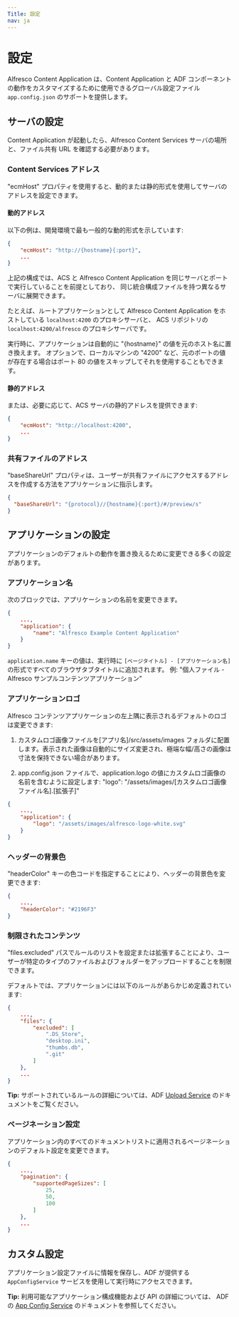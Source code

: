 ```yaml
---
Title: 設定
nav: ja
---
```


# 設定

Alfresco Content Application は、Content Application と ADF コンポーネントの動作をカスタマイズするために使用できるグローバル設定ファイル `app.config.json` のサポートを提供します。

## サーバの設定

Content Application が起動したら、Alfresco Content Services サーバの場所と、ファイル共有 URL を確認する必要があります。

### Content Services アドレス

"ecmHost" プロパティを使用すると、動的または静的形式を使用してサーバのアドレスを設定できます。

#### 動的アドレス

以下の例は、開発環境で最も一般的な動的形式を示しています:

```json
{
    "ecmHost": "http://{hostname}{:port}",
    ...
}
```

上記の構成では、ACS と Alfresco Content Application を同じサーバとポートで実行していることを前提としており、
同じ統合構成ファイルを持つ異なるサーバに展開できます。

たとえば、ルートアプリケーションとして Alfresco Content Application をホストしている `localhost:4200` のプロキシサーバと、
ACS リポジトリの `localhost:4200/alfresco` のプロキシサーバです。

実行時に、アプリケーションは自動的に "{hostname}" の値を元のホスト名に置き換えます。
オプションで、ローカルマシンの "4200" など、元のポートの値が存在する場合はポート 80 の値をスキップしてそれを使用することもできます。

#### 静的アドレス

または、必要に応じて、ACS サーバの静的アドレスを提供できます:

```json
{
    "ecmHost": "http://localhost:4200",
    ...
}
```

### 共有ファイルのアドレス

"baseShareUrl" プロパティは、ユーザーが共有ファイルにアクセスするアドレスを作成する方法をアプリケーションに指示します。

```json
{
  "baseShareUrl": "{protocol}//{hostname}{:port}/#/preview/s"
}
```

## アプリケーションの設定

アプリケーションのデフォルトの動作を置き換えるために変更できる多くの設定があります。

### アプリケーション名

次のブロックでは、アプリケーションの名前を変更できます。

```json
{
    ...,
    "application": {
        "name": "Alfresco Example Content Application"
    }
}
```

`application.name` キーの値は、実行時に `[ページタイトル] - [アプリケーション名]` の形式ですべてのブラウザタブタイトルに追加されます。
例: "個人ファイル - Alfresco サンプルコンテンツアプリケーション"

### アプリケーションロゴ

Alfresco コンテンツアプリケーションの左上隅に表示されるデフォルトのロゴは変更できます:

1. カスタムロゴ画像ファイルを[アプリ名]/src/assets/images フォルダに配置します。表示された画像は自動的にサイズ変更され、極端な幅/高さの画像は寸法を保持できない場合があります。

2. app.config.json ファイルで、application.logo の値にカスタムロゴ画像の名前を含むように設定します: "logo": "/assets/images/[カスタムロゴ画像ファイル名].[拡張子]"

```json
{
    ...,
    "application": {
        "logo": "/assets/images/alfresco-logo-white.svg"
    }
}
```

### ヘッダーの背景色

"headerColor" キーの色コードを指定することにより、ヘッダーの背景色を変更できます:

```json
{
    ...,
    "headerColor": "#2196F3"
}
```

### 制限されたコンテンツ

"files.excluded" パスでルールのリストを設定または拡張することにより、ユーザーが特定のタイプのファイルおよびフォルダーをアップロードすることを制限できます。

デフォルトでは、アプリケーションには以下のルールがあらかじめ定義されています:

```json
{
    ...,
    "files": {
        "excluded": [
            ".DS_Store",
            "desktop.ini",
            "thumbs.db",
            ".git"
        ]
    },
    ...
}
```

**Tip:** サポートされているルールの詳細については、ADF [Upload Service](https://www.alfresco.com/abn/adf/docs/core/services/upload.service/) のドキュメントをご覧ください。

### ページネーション設定

アプリケーション内のすべてのドキュメントリストに適用されるページネーションのデフォルト設定を変更できます。

```json
{
    ...,
    "pagination": {
        "supportedPageSizes": [
            25,
            50,
            100
        ]
    },
    ...
}
```

## カスタム設定

アプリケーション設定ファイルに情報を保存し、ADF が提供する `AppConfigService` サービスを使用して実行時にアクセスできます。

**Tip:** 利用可能なアプリケーション構成機能および API の詳細については、
ADF の [App Config Service](https://www.alfresco.com/abn/adf/docs/core/services/app-config.service/) のドキュメントを参照してください。

